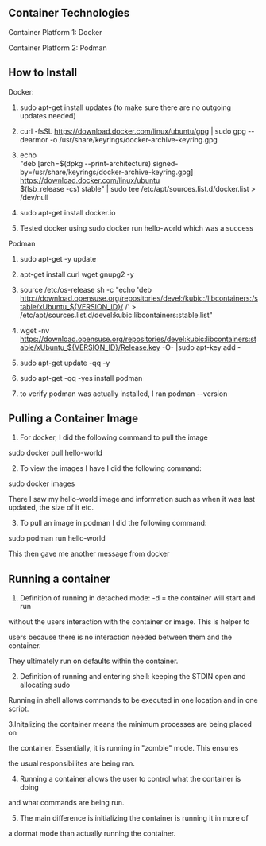 ## Container Technologies 

Container Platform 1: Docker

Container Platform 2: Podman 

## How to Install 

Docker: 

1. sudo apt-get install updates (to make sure there are no outgoing updates needed)

2. curl -fsSL https://download.docker.com/linux/ubuntu/gpg | sudo gpg --dearmor -o /usr/share/keyrings/docker-archive-keyring.gpg

3. echo \
  "deb [arch=$(dpkg --print-architecture) signed-by=/usr/share/keyrings/docker-archive-keyring.gpg] https://download.docker.com/linux/ubuntu \
  $(lsb_release -cs) stable" | sudo tee /etc/apt/sources.list.d/docker.list > /dev/null

4. sudo apt-get install docker.io 

5. Tested docker using sudo docker run hello-world which was a success 

Podman 

1. sudo apt-get -y update

2. apt-get install curl wget gnupg2 -y

3. source /etc/os-release
sh -c "echo 'deb http://download.opensuse.org/repositories/devel:/kubic:/libcontainers:/stable/xUbuntu_${VERSION_ID}/ /' > /etc/apt/sources.list.d/devel:kubic:libcontainers:stable.list"

4. wget -nv https://download.opensuse.org/repositories/devel:kubic:libcontainers:stable/xUbuntu_${VERSION_ID}/Release.key -O- |sudo apt-key add -

5. sudo apt-get update -qq -y

6. sudo apt-get -qq -yes install podman 

7. to verify podman was actually installed, I ran podman --version

## Pulling a Container Image

1. For docker, I did the following command to pull the image 

sudo docker pull hello-world

2. To view the images I have I did the following command: 

sudo docker images 

There I saw my hello-world image and information such as when it was last updated, the size of it etc. 

3. To pull an image in podman I did the following command: 

sudo podman run hello-world 

This then gave me another message from docker 


## Running a container 

1. Definition of running in detached mode: -d = the container will start and run

without the users interaction with the container or image. This is helper to 

users because there is no interaction needed between them and the container. 

They ultimately run on defaults within the container. 

2. Definition of running and entering shell: keeping the STDIN open and allocating sudo 

Running in shell allows commands to be executed in one location and in one script. 


3.Initalizing the container means the minimum processes are being placed on 

the container. Essentially, it is running in "zombie" mode. This ensures

the usual responsibilites are being ran. 

4. Running a container allows the user to control what the container is doing 

and what commands are being run. 

5. The main difference is initializing the container is running it in more of

a dormat mode than actually running the container.  
